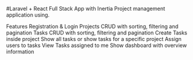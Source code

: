 #Laravel + React Full Stack App with Inertia
Project management application using.

Features
Registration & Login
Projects CRUD with sorting, filtering and pagination
Tasks CRUD with sorting, filtering and pagination
Create Tasks inside project
Show all tasks or show tasks for a specific project
Assign users to tasks
View Tasks assigned to me
Show dashboard with overview information
